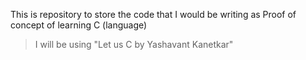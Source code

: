 This is repository to store the code that I would be writing as Proof of concept of learning C (language)

> I will be using "Let us C by Yashavant Kanetkar"
